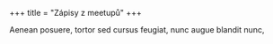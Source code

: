 +++
title = "Zápisy z meetupů"
+++

Aenean posuere, tortor sed cursus feugiat, nunc augue blandit nunc,
